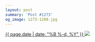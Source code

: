 ```yaml
---
layout: post
summary: 'Post #1273'
og_image: 1273-1280.jpg
---
```


<p>
 <time>
  <a href="/1273">
   {{ page.date | date: "%B %-d, %Y" }}
  </a>
 </time>
 <a href="/1273">
  <img sizes="(min-width: 700px) 50vw, calc(100vw - 2rem)" src="{{ site.assets_url }}/1273-640.jpg" srcset="{{ site.assets_url }}/1273-320.jpg 320w, {{ site.assets_url }}/1273-640.jpg 640w, {{ site.assets_url }}/1273-960.jpg 960w, {{ site.assets_url }}/1273-1280.jpg 1280w"/>
 </a>
</p>
